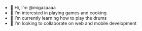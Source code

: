 - 👋 Hi, I’m @migazaaaa
- 👀 I’m interested in playing games and cooking
- 🌱 I’m currently learning how to play the drums
- 💞️ I’m looking to collaborate on web and mobile development

<!---
migazabragaza/migazabragaza is a ✨ special ✨ repository because its `README.md` (this file) appears on your GitHub profile.
You can click the Preview link to take a look at your changes.
--->
